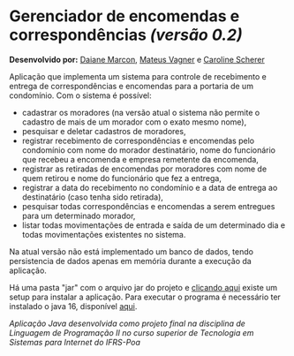 # Gerenciador de encomendas e correspondências _(versão 0.2)_

**Desenvolvido por:** [Daiane Marcon](https://github.com/ddaiane), [Mateus Vagner](https://github.com/mateusvagner) e [Caroline Scherer](https://github.com/carolineschererr)

Aplicação que implementa um sistema para controle de recebimento e entrega de correspondências e encomendas para a portaria de um condomínio.
Com o sistema é possível:
- cadastrar os moradores (na versão atual o sistema não permite o cadastro de mais de um morador com o exato mesmo nome),
- pesquisar e deletar cadastros de moradores,
- registrar recebimento de correspondências e encomendas pelo condomínio com nome do morador destinatário, nome do funcionário que recebeu a encomenda e empresa remetente da encomenda,
- registrar as retiradas de encomendas por moradores com nome de quem retirou e nome do funcionário que fez a entrega,
- registrar a data do recebimento no condomínio e a data de entrega ao destinatário (caso tenha sido retirada),
- pesquisar todas correspondências e encomendas a serem entregues para um determinado morador,
- listar todas movimentações de entrada e saída de um determinado dia e todas movimentações existentes no sistema.

Na atual versão não está implementado um banco de dados, tendo persistencia de dados apenas em memória durante a execução da aplicação.

Há uma pasta "jar" com o arquivo jar do projeto e [clicando aqui](./setup_gerenciador_encomendas.exe) existe um setup para instalar a aplicação. Para executar o programa é necessário ter instalado o java 16, disponível [aqui](https://www.oracle.com/java/technologies/javase-jdk16-downloads.html).

_Aplicação Java desenvolvida como projeto final na disciplina de Linguagem de Programação II no curso superior de Tecnologia em Sistemas para Internet do IFRS-Poa_




